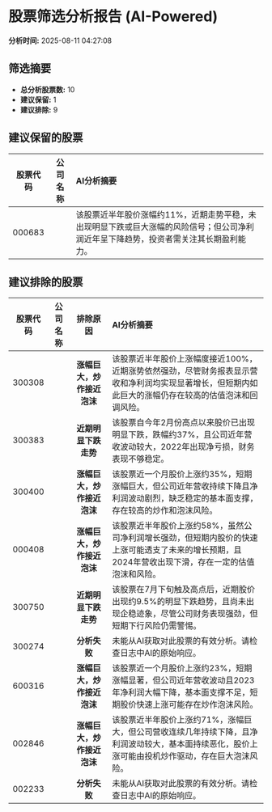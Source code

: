 # 股票筛选分析报告 (AI-Powered)

**分析时间:** 2025-08-11 04:27:08

## 筛选摘要

- **总分析股票数:** 10
- **建议保留:** 1
- **建议排除:** 9

## 建议保留的股票

| 股票代码 | 公司名称 | AI分析摘要 |
|:---:|:---:|:---|
| 000683 |  | 该股票近半年股价涨幅约11%，近期走势平稳，未出现明显下跌或巨大涨幅的风险信号；但公司净利润近年呈下降趋势，投资者需关注其长期盈利能力。 |

## 建议排除的股票

| 股票代码 | 公司名称 | 排除原因 | AI分析摘要 |
|:---:|:---:|:---:|:---|
| 300308 |  | **涨幅巨大，炒作接近泡沫** | 该股票近半年股价上涨幅度接近100%，近期涨势依然强劲，尽管财务报表显示营收和净利润均实现显著增长，但短期内如此巨大的涨幅仍存在较高的估值泡沫和回调风险。 |
| 300383 |  | **近期明显下跌走势** | 该股票自今年2月份高点以来股价已出现明显下跌，跌幅约37%，且公司近年营收波动较大，2022年出现净亏损，财务表现不够稳定。 |
| 300400 |  | **涨幅巨大，炒作接近泡沫** | 该股票近一个月股价上涨约35%，短期涨幅巨大，但公司近年营收持续下降且净利润波动剧烈，缺乏稳定的基本面支撑，存在较高的炒作和泡沫风险。 |
| 000408 |  | **涨幅巨大，炒作接近泡沫** | 该股票近半年股价上涨约58%，虽然公司净利润增长强劲，但短期内股价的快速上涨可能透支了未来的增长预期，且2024年营收出现下滑，存在一定的估值泡沫和风险。 |
| 300750 |  | **近期明显下跌走势** | 该股票在7月下旬触及高点后，近期股价出现约9.5%的明显下跌趋势，且尚未出现企稳迹象，尽管公司财务表现强劲，但短期下行风险仍需警惕。 |
| 300274 |  | **分析失败** | 未能从AI获取对此股票的有效分析。请检查日志中AI的原始响应。 |
| 600316 |  | **涨幅巨大，炒作接近泡沫** | 该股票近一个月股价上涨约23%，短期涨幅显著，但公司近年营收波动且2023年净利润大幅下降，基本面支撑不足，短期股价快速上涨可能存在炒作泡沫风险。 |
| 002846 |  | **涨幅巨大，炒作接近泡沫** | 该股票近半年股价上涨约71%，涨幅巨大，但公司营收连续几年持续下降，且净利润波动较大，基本面持续恶化，股价上涨可能由投机炒作驱动，存在巨大泡沫风险。 |
| 002233 |  | **分析失败** | 未能从AI获取对此股票的有效分析。请检查日志中AI的原始响应。 |
